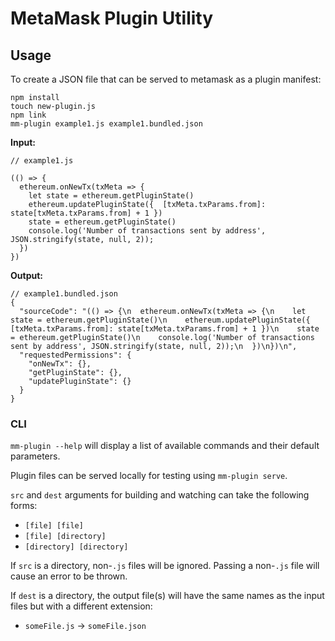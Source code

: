 # MetaMask Plugin Utility

## Usage

To create a JSON file that can be served to metamask as a plugin manifest:

```
npm install
touch new-plugin.js
npm link
mm-plugin example1.js example1.bundled.json
```

**Input:**
```
// example1.js

(() => {
  ethereum.onNewTx(txMeta => {
    let state = ethereum.getPluginState()
    ethereum.updatePluginState({  [txMeta.txParams.from]: state[txMeta.txParams.from] + 1 })
    state = ethereum.getPluginState()
    console.log('Number of transactions sent by address', JSON.stringify(state, null, 2));
  })
})
```

**Output:**
```
// example1.bundled.json
{
  "sourceCode": "(() => {\n  ethereum.onNewTx(txMeta => {\n    let state = ethereum.getPluginState()\n    ethereum.updatePluginState({  [txMeta.txParams.from]: state[txMeta.txParams.from] + 1 })\n    state = ethereum.getPluginState()\n    console.log('Number of transactions sent by address', JSON.stringify(state, null, 2));\n  })\n})\n",
  "requestedPermissions": {
    "onNewTx": {},
    "getPluginState": {},
    "updatePluginState": {}
  }
}
```

### CLI

`mm-plugin --help` will display a list of available commands and their default
parameters.

Plugin files can be served locally for testing using `mm-plugin serve`.

`src` and `dest` arguments for building and watching can take the following forms:
- `[file] [file]`
- `[file] [directory]`
- `[directory] [directory]`

If `src` is a directory, non-`.js` files will be ignored. Passing a non-`.js`
file will cause an error to be thrown.

If `dest` is a directory, the output file(s) will have the same names as the
input files but with a different extension:
- `someFile.js` -> `someFile.json`
